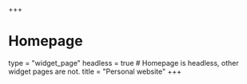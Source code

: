 +++
# Homepage
type = "widget_page"
headless = true  # Homepage is headless, other widget pages are not.
title = "Personal website"
+++
